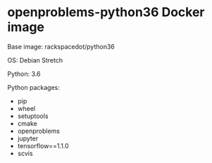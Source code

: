 # openproblems-python36 Docker image

Base image: rackspacedot/python36

OS: Debian Stretch

Python: 3.6

Python packages:

* pip
* wheel
* setuptools
* cmake
* openproblems
* jupyter
* tensorflow==1.1.0
* scvis
